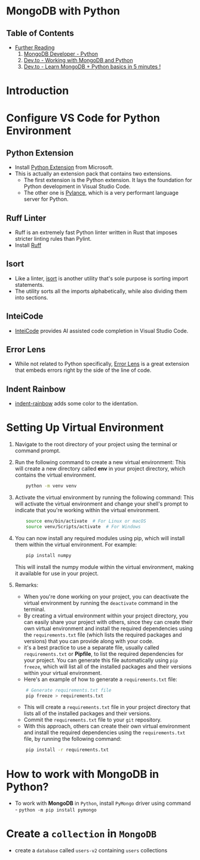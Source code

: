 # MongoDB with Python

## Table of Contents

- [Further Reading]()
  1. [MongoDB Developer - Python](https://www.mongodb.com/developer/languages/python/)
  2. [Dev.to - Working with MongoDB and Python](https://dev.to/dev0928/working-with-mongodb-and-python-1e2i)
  3. [Dev.to - Learn MongoDB + Python basics in 5 minutes !](https://dev.to/siddheshshankar/learn-mongodb-python-basics-in-10-minutes-8ld)

# Introduction

# Configure VS Code for Python Environment

## Python Extension

- Install [Python Extension](https://marketplace.visualstudio.com/items?itemName=ms-python.python) from Microsoft.
- This is actually an extension pack that contains two extensions.
  - The first extension is the Python extension. It lays the foundation for Python development in Visual Studio Code.
  - The other one is [Pylance](https://marketplace.visualstudio.com/items?itemName=ms-python.vscode-pylance), which is a very performant language server for Python.

## Ruff Linter

- Ruff is an extremely fast Python linter written in Rust that imposes stricter linting rules than Pylint.
- Install [Ruff](https://marketplace.visualstudio.com/items?itemName=charliermarsh.ruff)

## Isort

- Like a linter, [isort](https://marketplace.visualstudio.com/items?itemName=ms-python.isort) is another utility that's sole purpose is sorting import statements.
- The utility sorts all the imports alphabetically, while also dividing them into sections.

## InteiCode

- [InteiCode](https://marketplace.visualstudio.com/items?itemName=VisualStudioExptTeam.vscodeintellicode) provides AI assisted code completion in Visual Studio Code.

## Error Lens

- While not related to Python specifically, [Error Lens](https://marketplace.visualstudio.com/items?itemName=usernamehw.errorlens) is a great extension that embeds errors right by the side of the line of code.

## Indent Rainbow

- [indent-rainbow](https://marketplace.visualstudio.com/items?itemName=oderwat.indent-rainbow) adds some color to the identation.

# Setting Up Virtual Environment

1. Navigate to the root directory of your project using the terminal or command prompt.

2. Run the following command to create a new virtual environment: This will create a new directory called **env** in your project directory, which contains the virtual environment.

   ```sh
       python -m venv venv
   ```

3. Activate the virtual environment by running the following command: This will activate the virtual environment and change your shell's prompt to indicate that you're working within the virtual environment.

   ```sh
       source env/bin/activate  # For Linux or macOS
       source venv/Scripts/activate  # For Windows
   ```

4. You can now install any required modules using pip, which will install them within the virtual environment. For example:

   ```sh
       pip install numpy
   ```

   This will install the numpy module within the virtual environment, making it available for use in your project.

5. Remarks:

   - When you're done working on your project, you can deactivate the virtual environment by running the `deactivate` command in the terminal.
   - By creating a virtual environment within your project directory, you can easily share your project with others, since they can create their own virtual environment and install the required dependencies using the `requirements.txt` file (which lists the required packages and versions) that you can provide along with your code.
   - it's a best practice to use a separate file, usually called `requirements.txt` or **Pipfile**, to list the required dependencies for your project. You can generate this file automatically using `pip freeze`, which will list all of the installed packages and their versions within your virtual environment.
   - Here's an example of how to generate a `requirements.txt` file:

   ```sh
       # Generate requirements.txt file
       pip freeze > requirements.txt
   ```

   - This will create a `requirements.txt` file in your project directory that lists all of the installed packages and their versions.
   - Commit the `requirements.txt` file to your `git` repository.
   - With this approach, others can create their own virtual environment and install the required dependencies using the `requirements.txt` file, by running the following command:

   ```sh
       pip install -r requirements.txt
   ```

# How to work with MongoDB in Python?

- To work with **MongoDB** in `Python`, install `PyMongo` driver using command - `python -m pip install pymongo`

# Create a `collection` in `MongoDB`
- create a `database` called `users-v2` containing `users` collections
  